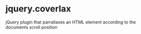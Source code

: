 jquery.coverlax
===============

jQuery plugin that parrallaxes an HTML element according to the documents scroll position

